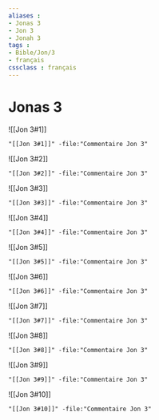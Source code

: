 ```yaml
---
aliases : 
- Jonas 3
- Jon 3
- Jonah 3
tags : 
- Bible/Jon/3
- français
cssclass : français
---
```


# Jonas 3

![[Jon 3#1]]

```query
"[[Jon 3#1]]" -file:"Commentaire Jon 3"
```

![[Jon 3#2]]

```query
"[[Jon 3#2]]" -file:"Commentaire Jon 3"
```

![[Jon 3#3]]

```query
"[[Jon 3#3]]" -file:"Commentaire Jon 3"
```

![[Jon 3#4]]

```query
"[[Jon 3#4]]" -file:"Commentaire Jon 3"
```

![[Jon 3#5]]

```query
"[[Jon 3#5]]" -file:"Commentaire Jon 3"
```

![[Jon 3#6]]

```query
"[[Jon 3#6]]" -file:"Commentaire Jon 3"
```

![[Jon 3#7]]

```query
"[[Jon 3#7]]" -file:"Commentaire Jon 3"
```

![[Jon 3#8]]

```query
"[[Jon 3#8]]" -file:"Commentaire Jon 3"
```

![[Jon 3#9]]

```query
"[[Jon 3#9]]" -file:"Commentaire Jon 3"
```

![[Jon 3#10]]

```query
"[[Jon 3#10]]" -file:"Commentaire Jon 3"
```

